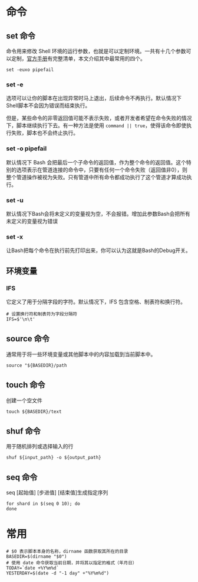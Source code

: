 # 命令

## set 命令
命令用来修改 Shell 环境的运行参数，也就是可以定制环境。一共有十几个参数可以定制，[官方手册](https://www.gnu.org/software/bash/manual/html_node/The-Set-Builtin.html)有完整清单，本文介绍其中最常用的四个。
```shell
set -euxo pipefail
```
### set -e
选项可以让你的脚本在出现异常时马上退出，后续命令不再执行。默认情况下Shell脚本不会因为错误而结束执行。

但是，某些命令的非零返回值可能不表示失败，或者开发者希望在命令失败的情况下，脚本继续执行下去。有一种方法是使用 `command || true`，使得该命令即使执行失败，脚本也不会终止执行。
### set -o pipefail
默认情况下 Bash 会把最后一个子命令的返回值，作为整个命令的返回值。这个特别的选项表示在管道连接的命令中，只要有任何一个命令失败（返回值非0），则整个管道操作被视为失败。只有管道中所有命令都成功执行了这个管道才算成功执行。
### set -u
默认情况下Bash会将未定义的变量视为空，不会报错。增加此参数Bash会把所有未定义的变量视为错误
### set -x
让Bash把每个命令在执行前先打印出来，你可以认为这就是Bash的Debug开关。

## 环境变量
### IFS
它定义了用于分隔字段的字符。默认情况下，IFS 包含空格、制表符和换行符。
```shell
# 设置换行符和制表符为字段分隔符
IFS=$'\n\t'
```

## source 命令
通常用于将一些环境变量或其他脚本中的内容加载到当前脚本中。
```shell
source "${BASEDIR}/path
```

## touch 命令
创建一个空文件
```shell 
touch ${BASEDIR}/text
```

## shuf 命令
用于随机排列或选择输入的行
```shell 
shuf ${input_path} -o ${output_path}
```

## seq 命令
seq [起始值] [步进值] [结束值]生成指定序列
```shell
for shard in $(seq 0 10); do
done
```

# 常用
```shell
# $0 表示脚本本身的名称，dirname 函数获取其所在的目录
BASEDIR=$(dirname "$0")
# 使用 date 命令获取当前日期，并将其以指定的格式（年月日）
TODAY=`date +%Y%m%d`
YESTERDAY=$(date -d "-1 day" +"%Y%m%d")
```
